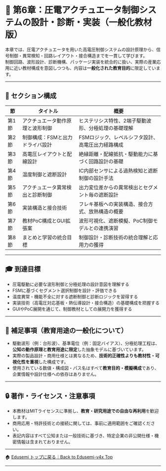 # 📘 第6章：圧電アクチュエータ制御システムの設計・診断・実装（一般化教材版）

本章では、圧電アクチュエータを用いた高電圧制御システムの設計原理から、信号制御・異常検知・回路レイアウト・接合構造までを一貫して学びます。  
制御回路、波形設計、診断機構、パッケージ実装を統合的に扱い、実際の産業応用に近い教材構成を意図しつつも、内容は**一般化された教育目的**に限定しています。

---

## 📂 セクション構成

| 節 | タイトル | 概要 |
|----|----------|------|
| 第1節 | アクチュエータ動作原理と波形制御 | ヒステリシス特性、2端子駆動波形、分極処理の基礎理解 |
| 第2節 | 制御構成：FSMと出力ドライバ設計 | FSMロジック、レベルシフタ設計、高電圧出力経路構成 |
| 第3節 | 高電圧レイアウトと配線設計 | 絶縁距離・配線抵抗・駆動能力に基づく回路設計の基礎 |
| 第4節 | 温度制御と遮断設計 | IC内部センサによる過熱検知と遮断制御の設計手法 |
| 第5節 | アクチュエータ異常検出と診断制御 | 出力変位差からの異常検出とセグメント毎の遮断設計 |
| 第6節 | 実装構造と接合技術 | フレキ基板への実装構造、接合方式、放熱構造の概要 |
| 第7節 | 教材PoC構成とGUI拡張案 | 波形可視化、遮断模擬、PoC制御モデルとの連携演習 |
| 第8節 | まとめと学習の統合目標 | 制御設計・診断技術の統合理解と応用力の獲得 |

---

## 🎓 到達目標

- 圧電駆動に必要な波形制御と分極処理の設計意図を理解する
- FSMに基づくセグメント選択制御を設計・評価できる
- 温度異常・機能不全に対する遮断制御と診断ロジックを習得する
- 実装技術（高電圧対応基板・熱伝導設計・接合構造）の基礎構成を把握する
- GUIやPoC展開を通じて、制御教材としての展開力を獲得する

---

## 📎 補足事項（教育用途の一般化について）

- 駆動波形（例：台形波）、基準電位（例：固定バイアス）、分極処理工程は、**公知の動作原理と教育用途に限定**した抽象モデルに基づいています。
- 実際の製品設計・商用仕様とは異なるため、**技術的正確性よりも教材性・可視化性を重視**した構成です。
- 使用されている数値・構成図・パス名はすべて**教育目的・模擬構成**であり、企業情報や設計仕様への依存はありません。

---

## 🔒 著作・ライセンス・注意事項

- 本教材はMITライセンスに準拠し、**教育・研究用途での自由な再利用**を歓迎します。
- 商用応用・特許技術との接続に関しては、事前に適用範囲をご確認ください。
- 表記内容はすべて公知または一般技術に基づき、特定企業の非公開仕様・機密情報は含まれておりません。

---

🏠 [Edusemi トップに戻る｜Back to Edusemi-v4x Top](../README.md)

---
